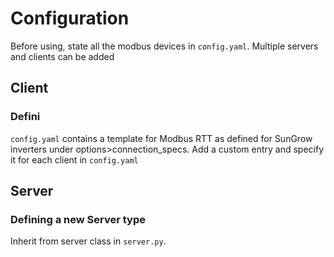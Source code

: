# Configuration
Before using, state all the modbus devices in `config.yaml`. Multiple servers and clients can be added

## Client
### Defini
`config.yaml` contains a template for Modbus RTT as defined for SunGrow inverters under options>connection_specs. Add a custom entry and specify it for each client in `config.yaml`
## Server
### Defining a new Server type
Inherit from server class in `server.py`. 
<!-- TODO -->
